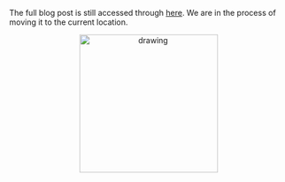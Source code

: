 The full blog post is still accessed through [here](https://www.1onepsilon.com/single-post/2017/05/21/Thinking-Optimization). We are in the process of moving it to the current location.

<center>
 <img class = "blog-inline-image" src="https://es-app.com/assets/df28ND.jpg" alt="drawing" width="250px"/>
</center> 